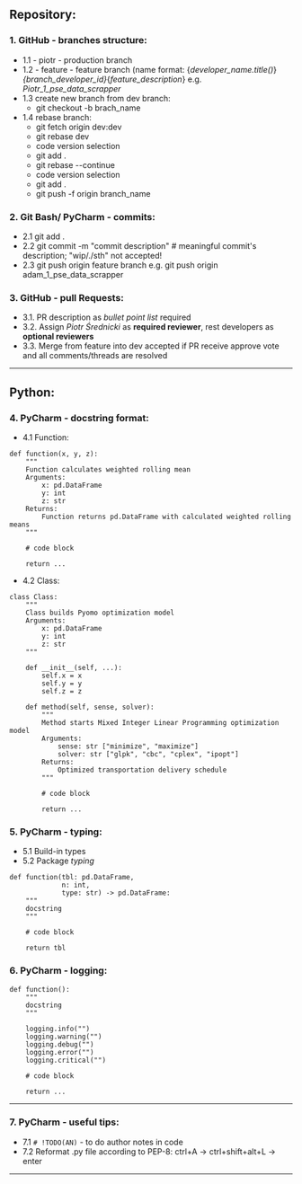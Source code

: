 
## Repository:

### 1. **GitHub** - branches structure:
- 1.1 - piotr - production branch
- 1.2 - feature - feature branch (name format: {*developer_name.title()*}_{*branch_developer_id*}_{*feature_description*} e.g. *Piotr_1_pse_data_scrapper* 
- 1.3 create new branch from dev branch: 
  - git checkout -b brach_name
- 1.4 rebase branch: 
  - git fetch origin dev:dev
  - git rebase dev
  - code version selection
  - git add .
  - git rebase --continue
  - code version selection
  - git add .
  - git push -f origin branch_name

### 2. **Git Bash/ PyCharm** - commits:
- 2.1 git add .
- 2.2 git commit -m "commit description" # meaningful commit's description; "wip/./sth" not accepted!
- 2.3 git push origin feature branch e.g. git push origin adam_1_pse_data_scrapper 

### 3. **GitHub** - pull Requests:
- 3.1. PR description as *bullet point list* required
- 3.2. Assign *Piotr Średnicki* as **required reviewer**, rest developers as **optional reviewers**
- 3.3. Merge from feature into dev accepted if PR receive approve vote and all comments/threads are resolved

---

## Python:

### 4. **PyCharm** - docstring format:
- 4.1 Function:
```
def function(x, y, z):
    """
    Function calculates weighted rolling mean
    Arguments:
        x: pd.DataFrame
        y: int
        z: str
    Returns:
        Function returns pd.DataFrame with calculated weighted rolling means
    """
    
    # code block
    
    return ...
```
- 4.2 Class:
```
class Class:
    """
    Class builds Pyomo optimization model
    Arguments:
        x: pd.DataFrame
        y: int
        z: str
    """
    
    def __init__(self, ...):
        self.x = x
        self.y = y
        self.z = z
        
    def method(self, sense, solver):
        """
        Method starts Mixed Integer Linear Programming optimization model 
        Arguments:
            sense: str ["minimize", "maximize"]
            solver: str ["glpk", "cbc", "cplex", "ipopt"]
        Returns:
            Optimized transportation delivery schedule
        """
        
        # code block
        
        return ...
```

### 5. **PyCharm** - typing:
- 5.1 Build-in types
- 5.2 Package *typing*
```
def function(tbl: pd.DataFrame,
             n: int, 
             type: str) -> pd.DataFrame:
    """
    docstring
    """
    
    # code block
    
    return tbl
```

### 6. **PyCharm** - logging:
```
def function():
    """
    docstring
    """

    logging.info("")    
    logging.warning("")
    logging.debug("")
    logging.error("")
    logging.critical("")
    
    # code block
    
    return ...
```

---

### 7. **PyCharm** - useful tips:
- 7.1 ```# !TODO(AN)``` - to do author notes in code
- 7.2 Reformat .py file according to PEP-8: ctrl+A -> ctrl+shift+alt+L -> enter

---
